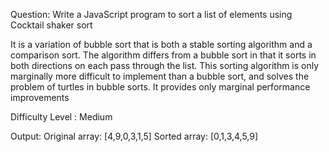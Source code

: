 Question:
Write a JavaScript program to sort a list of elements using Cocktail shaker sort

It is a variation of bubble sort that is both a stable sorting algorithm and a comparison sort. The algorithm differs from a bubble sort in that it sorts in both directions on each pass through the list. This sorting algorithm is only marginally more difficult to implement than a bubble sort, and solves the problem of turtles in bubble sorts. It provides only marginal performance improvements

Difficulty Level : Medium

Output:
Original array:
[4,9,0,3,1,5]
Sorted array:
[0,1,3,4,5,9]